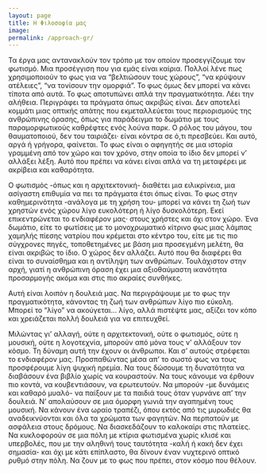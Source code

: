 ```yaml
---
layout: page
title: Η Φιλοσοφία μας
image: 
permalink: /approach-gr/
---
```


Τα έργα μας αντανακλούν τον τρόπο με τον οποίον προσεγγίζουμε τον φωτισμό. Μια προσέγγιση που για εμάς είναι καίρια. Πολλοί λένε πως χρησιμοποιούν το φως για να “βελτιώσουν τους χώρους”, “να κρύψουν ατέλειες”, “να τονίσουν την ομορφιά”. Το φως όμως δεν μπορεί να κάνει τίποτα από αυτά. Το φως αποτυπώνει απλά την πραγματικότητα. Λέει την αλήθεια. Περιγράφει τα πράγματα όπως ακριβώς είναι. Δεν αποτελεί κομμάτι μιας οπτικής απάτης που εκμεταλλεύεται τους περιορισμούς της ανθρώπινης όρασης, όπως για παράδειγμα το δωμάτιο με τους παραμορφωτικούς καθρέφτες ενός λούνα παρκ. Ο ρόλος του μάγου, του θαυματοποιού, δεν του ταιριάζει· είναι κόντρα σε ό,τι πρεσβεύει. Και αυτό, αργά ή γρήγορα, φαίνεται. Το φως είναι ο αφηγητής σε μια ιστορία γραμμένη από τον χώρο και τον χρόνο, στην οποία το ίδιο δεν μπορεί ν’ αλλάξει λέξη. Αυτό που πρέπει να κάνει είναι απλά να τη μεταφέρει με ακρίβεια και καθαρότητα.

Ο φωτισμός -όπως και η αρχιτεκτονική- διαθέτει μια ειλικρίνεια, μια ασίγαστη επιθυμία να πει τα πράγματα έτσι όπως είναι. Το φως στην καθημερινότητα -ανάλογα με τη χρήση του- μπορεί να κάνει τη ζωή των χρηστών ενός χώρου λίγο ευκολότερη ή λίγο δυσκολότερη. Εκεί επικεντρώνεται το ενδιαφέρον μας· στους χρήστες και όχι στον χώρο. Ένα δωμάτιο, είτε το φωτίσεις με το μονοχρωματικό κίτρινο φως μιας λάμπας χαμηλής πίεσης νατρίου που κρέμεται στο κέντρο του, είτε με τις πιο σύγχρονες πηγές, τοποθετημένες με βάση μια προσεγμένη μελέτη, θα είναι ακριβώς το ίδιο. Ο χώρος δεν αλλάζει. Αυτό που θα διαφέρει θα είναι το συναίσθημα και η αντίληψη των ανθρώπων. Τουλάχιστον στην αρχή, γιατί η ανθρώπινη όραση έχει μια αξιοθαύμαστη ικανότητα προσαρμογής ακόμα και στις πιο ακραίες συνθήκες.

Αυτή είναι λοιπόν η δουλειά μας. Να περιγράψουμε με το φως την πραγματικότητα, κάνοντας τη ζωή των ανθρώπων λίγο πιο εύκολη. Μπορεί το “λίγο” να ακούγεται... λίγο, αλλά πιστέψτε μας, αξίζει τον κόπο και χρειάζεται πολλή δουλειά για να επιτευχθεί.

Μιλώντας γι’ αλλαγή, ούτε η αρχιτεκτονική, ούτε ο φωτισμός, ούτε η μουσική, ούτε η λογοτεχνία, μπορούν από μόνα τους ν’ αλλάξουν τον κόσμο. Τη δύναμη αυτή την έχουν οι άνθρωποι. Και σ’ αυτούς στρέφεται το ενδιαφέρον μας. Προσπαθώντας μέσα απ’ το σωστό φως να τους προσφέρουμε λίγη ψυχική ηρεμία. Να τους δώσουμε τη δυνατότητα να διαβάσουν ένα βιβλίο χωρίς να κουραστούν. Να τους κάνουμε να έρθουν πιο κοντά, να κουβεντιάσουν, να ερωτευτούν. Να μπορούν -με δυνάμεις και καθαρό μυαλό- να παίξουν με τα παιδιά τους όταν γυρνάνε απ’ την δουλειά. Ν’ απολαύσουν σε μια όμορφη γωνιά την αγαπημένη τους μουσική. Να κάνουν ένα ωραίο τραπέζι, όπου εκτός από τις μυρωδιές θα αναδεικνύονται και όλα τα χρώματα των φαγητών. Να περπατούν με ασφάλεια στους δρόμους. Να διασκεδάζουν το καλοκαίρι στις πλατείες. Να κυκλοφορούν σε μια πόλη με κτίρια φωτισμένα χωρίς κλισέ και υπερβολές, που με την αληθινή τους ταυτότητα -καλή ή κακή δεν έχει σημασία- και όχι με κάτι επίπλαστο, θα δίνουν έναν νυχτερινό οπτικό ρυθμό στην πόλη. Να ζουν με το φως που πρέπει, στον κόσμο που θέλουν.
